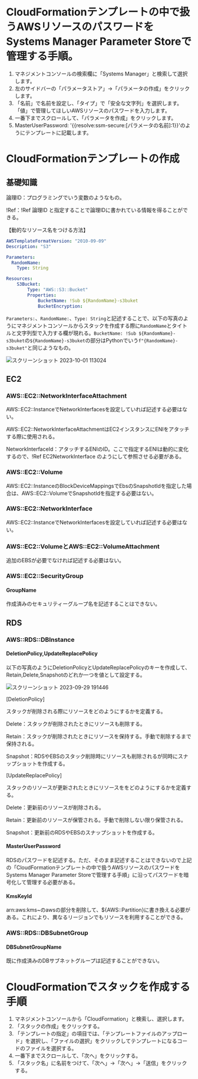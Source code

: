 # CloudFormationテンプレートの中で扱うAWSリソースのパスワードをSystems Manager Parameter Storeで管理する手順。
1. マネジメントコンソールの検索欄に「Systems Manager」と検索して選択します。
2. 左のサイドバーの「パラメータストア」→「パラメータの作成」をクリックします。
3. 「名前」で名前を設定し、「タイプ」で「安全な文字列」を選択します。「値」で管理してほしいAWSリソースのパスワードを入力します。
4. 一番下までスクロールして、「パラメータを作成」をクリックします。
5. MasterUserPassword: '{{resolve:ssm-secure:[パラメータの名前]:1}}'のようにテンプレートに記載します。

# CloudFormationテンプレートの作成
## 基礎知識
論理ID：プログラミングでいう変数のようなもの。

!Ref：!Ref 論理ID と指定することで論理IDに書かれている情報を得ることができる。

【動的なリソース名をつける方法】
```yaml
AWSTemplateFormatVersion: "2010-09-09"
Description: "S3"

Parameters:
  RandomName:
    Type: String

Resources:
    S3Bucket:
        Type: "AWS::S3::Bucket"
        Properties:
            BucketName: !Sub ${RandomName}-s3buket
            BucketEncryption: 
```
`Parameters:`、`RandomName:`、`Type: String`と記述することで、以下の写真のようにマネジメントコンソールからスタックを作成する際に`RandomName`とタイトルと文字列型で入力する欄が現れる。`BucketName: !Sub ${RandomName}-s3buket`の`${RandomName}-s3buket`の部分はPythonでいう`f"{RandomName}-s3buket"`と同じようなもの。

![スクリーンショット 2023-10-01 113024](https://github.com/Hidetaka-Konishi/Raise_AWS_10/assets/142459457/d473831a-4db8-4c10-ac39-1e9db382a2d6)


## EC2
### AWS::EC2::NetworkInterfaceAttachment
AWS::EC2::InstanceでNetworkInterfacesを設定していれば記述する必要はない。

AWS::EC2::NetworkInterfaceAttachmentはEC2インスタンスにENIをアタッチする際に使用される。

NetworkInterfaceId：アタッチするENIのID。ここで指定するENIは動的に変化するので、!Ref EC2NetworkInterface のようにして参照させる必要がある。

### AWS::EC2::Volume
AWS::EC2::InstanceのBlockDeviceMappingsでEbsのSnapshotIdを指定した場合は、AWS::EC2::VolumeでSnapshotIdを指定する必要はない。

### AWS::EC2::NetworkInterface
AWS::EC2::InstanceでNetworkInterfacesを設定していれば記述する必要はない。

### AWS::EC2::VolumeとAWS::EC2::VolumeAttachment
追加のEBSが必要でなければ記述する必要はない。

### AWS::EC2::SecurityGroup
#### GroupName
作成済みのセキュリティーグループ名を記述することはできない。

## RDS
### AWS::RDS::DBInstance
#### DeletionPolicy,UpdateReplacePolicy
以下の写真のようにDeletionPolicyとUpdateReplacePolicyのキーを作成して、Retain,Delete,Snapshotのどれか一つを値として設定する。

![スクリーンショット 2023-09-29 191446](https://github.com/Hidetaka-Konishi/Raise_AWS_10/assets/142459457/171fcc0d-0930-4866-82c7-edba67dcba32)

[DeletionPolicy] 

スタックが削除される際にリソースをどのようにするかを定義する。

Delete：スタックが削除されたときにリソースも削除する。

Retain：スタックが削除されたときにリソースを保持する。手動で削除するまで保持される。

Snapshot：RDSやEBSのスタック削除時にリソースも削除されるが同時にスナップショットを作成する。

[UpdateReplacePolicy]

スタックのリソースが更新されたときにリソースををどのようにするかを定義する。

Delete：更新前のリソースが削除される。

Retain：更新前のリソースが保管される。手動で削除しない限り保管される。

Snapshot：更新前のRDSやEBSのスナップショットを作成する。

#### MasterUserPassword
RDSのパスワードを記述する。ただ、そのまま記述することはできないので上記の「CloudFormationテンプレートの中で扱うAWSリソースのパスワードをSystems Manager Parameter Storeで管理する手順」に沿ってパスワードを暗号化して管理する必要がある。

#### KmsKeyId
arn:aws:kms~のawsの部分を削除して、${AWS::Partition}に書き換える必要がある。これにより、異なるリージョンでもリソースを利用することができる。

### AWS::RDS::DBSubnetGroup
#### DBSubnetGroupName
既に作成済みのDBサブネットグループは記述することができない。

# CloudFormationでスタックを作成する手順
1. マネジメントコンソールから「CloudFormation」と検索し、選択します。
2. 「スタックの作成」をクリックする。
3. 「テンプレートの指定」の項目では、「テンプレートファイルのアップロード」を選択し、「ファイルの選択」をクリックしてテンプレートになるコードのファイルを選択する。
4. 一番下までスクロールして、「次へ」をクリックする。
5. 「スタック名」に名前をつけて、「次へ」→「次へ」→「送信」をクリックする。
